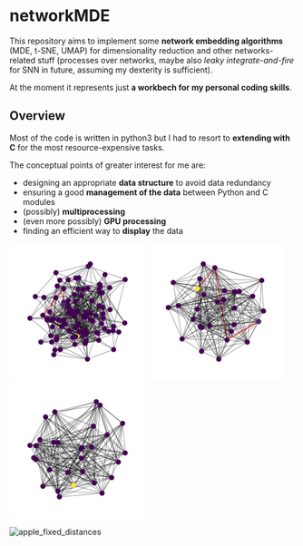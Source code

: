 # networkMDE 
This repository aims to implement some **network embedding algorithms** (MDE, t-SNE, UMAP) for dimensionality reduction and other networks-related stuff (processes over networks, maybe also _leaky integrate-and-fire_ for SNN in future, assuming my dexterity is sufficient).

At the moment it represents just **a workbech for my personal coding skills**.

## Overview
Most of the code is written in python3 but I had to resort to **extending  with C** for the most resource-expensive tasks.

The conceptual points of greater interest for me are:

- designing an appropriate **data structure** to avoid data redundancy
- ensuring a good **management of the data** between Python and C modules
- (possibly) **multiprocessing**
- (even more possibly) **GPU processing**
- finding an efficient way to **display** the data

![apple_game](assets/random_2d_100undistorted.gif)
![apple_game](assets/random_2d.gif)
![apple_game](assets/random_2d_2.gif) 

![apple_fixed_distances](assets/random_big.gif)
